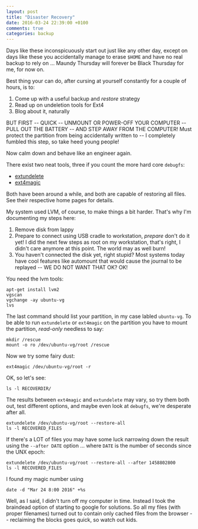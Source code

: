 ```yaml
---
layout: post
title: "Disaster Recovery"
date: 2016-03-24 22:39:00 +0100
comments: true
categories: backup
---
```


Days like these inconspicuously start out just like any other day,
except on days like these you accidentally manage to erase `$HOME` and
have no real backup to rely on ... Maundy Thursday will forever be Black
Thursday for me, for now on.

Best thing your can do, after cursing at yourself constantly for a
couple of hours, is to:

1. Come up with a useful backup and *restore* strategy
2. Read up on undeletion tools for Ext4
3. Blog about it, naturally

BUT FIRST -- QUICK -- UNMOUNT OR POWER-OFF YOUR COMPUTER -- PULL OUT THE
BATTERY -- AND STEP AWAY FROM THE COMPUTER!  Must protect the partition
from being accidentally written to -- I completely fumbled this step, so
take heed young people!

Now calm down and behave like an engineer again.

There exist two neat tools, three if you count the more hard core
`debugfs`:

- [extundelete](http://extundelete.sourceforge.net/)
- [ext4magic](http://ext4magic.sourceforge.net/ext4magic_en.html)

Both have been around a while, and both are capable of restoring all
files.  See their respective home pages for details.

My system used LVM, of course, to make things a bit harder.  That's why
I'm documenting my steps here:

1. Remove disk from lappy
2. Prepare to connect using USB cradle to workstation, *prepare* don't
   do it yet!  I did the next few steps as root on my workstation,
   that's right, I didn't care anymore at this point.  The world may as well burn!
3. You haven't connected the disk yet, right stupid?  Most systems today
   have cool features like automount that would cause the journal to be
   replayed -- WE DO NOT WANT THAT OK? OK!

You need the lvm tools:

    apt-get install lvm2
    vgscan
    vgchange -ay ubuntu-vg
    lvs

The last command should list your partition, in my case labled
`ubuntu-vg`.  To be able to run `extundelete` or `ext4magic` on the
partition you have to mount the partition, *read-only* needless to say:

    mkdir /rescue
    mount -o ro /dev/ubuntu-vg/root /rescue

Now we try some fairy dust:

    ext4magic /dev/ubuntu-vg/root -r

OK, so let's see:

    ls -l RECOVERDIR/

The results between `ext4magic` and `extundelete` may vary, so try them
both out, test different options, and maybe even look at `debugfs`,
we're desperate after all.

    extundelete /dev/ubuntu-vg/root --restore-all
    ls -l RECOVERED_FILES

If there's a LOT of files you may have some luck narrowing down the
result using the `--after DATE` option ... where `DATE` is the number
of seconds since the UNX epoch:

    extundelete /dev/ubuntu-vg/root --restore-all --after 1458802800
    ls -l RECOVERED_FILES

I found my magic number using

    date -d "Mar 24 8:00 2016" +%s

Well, as I said, I didn't turn off my computer in time. Instead I took
the braindead option of starting to google for solutions.  So all my
files (with proper filenames) turned out to contain only cached files
from the browser -- reclaiming the blocks goes quick, so watch out kids.


